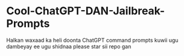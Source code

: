 # Cool-ChatGPT-DAN-Jailbreak-Prompts
Halkan waxaad ka heli doonta ChatGPT command prompts kuwii ugu dambeyay ee ugu shidnaa please star sii repo gan 
